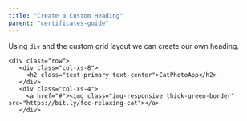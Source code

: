 ```yaml
---
title: "Create a Custom Heading"
parent: "certificates-guide"
---
```


Using `div` and the custom grid layout we can create our own heading.

    <div class="row">
       <div class="col-xs-8">
         <h2 class="text-primary text-center">CatPhotoApp</h2>
       </div>
       <div class="col-xs-4">
         <a href="#"><img class="img-responsive thick-green-border" src="https://bit.ly/fcc-relaxing-cat"></a>
       </div>
